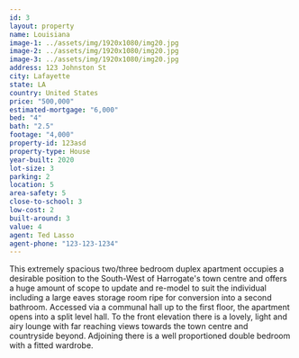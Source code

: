 ```yaml
---
id: 3
layout: property
name: Louisiana
image-1: ../assets/img/1920x1080/img20.jpg
image-2: ../assets/img/1920x1080/img20.jpg
image-3: ../assets/img/1920x1080/img20.jpg
address: 123 Johnston St
city: Lafayette
state: LA
country: United States
price: "500,000"
estimated-mortgage: "6,000"
bed: "4"
bath: "2.5"
footage: "4,000"
property-id: 123asd
property-type: House
year-built: 2020
lot-size: 3
parking: 2
location: 5
area-safety: 5
close-to-school: 3
low-cost: 2
built-around: 3
value: 4
agent: Ted Lasso
agent-phone: "123-123-1234"
---
```

This extremely spacious two/three bedroom duplex apartment occupies a desirable position to the South-West of Harrogate's town centre and offers a huge amount of scope to update and re-model to suit the individual including a large eaves storage room ripe for conversion into a second bathroom.
Accessed via a communal hall up to the first floor, the apartment opens into a split level hall. To the front elevation there is a lovely, light and airy lounge with far reaching views towards the town centre and countryside beyond. Adjoining there is a well proportioned double bedroom with a fitted wardrobe.